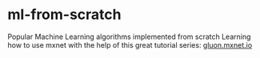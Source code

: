 # ml-from-scratch
Popular Machine Learning algorithms implemented from scratch
Learning how to use mxnet with the help of this great tutorial series: [gluon.mxnet.io](https://gluon.mxnet.io/)

